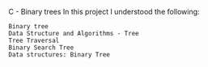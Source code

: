 C - Binary trees
In this project I understood the following:

    Binary tree
    Data Structure and Algorithms - Tree
    Tree Traversal
    Binary Search Tree
    Data structures: Binary Tree

